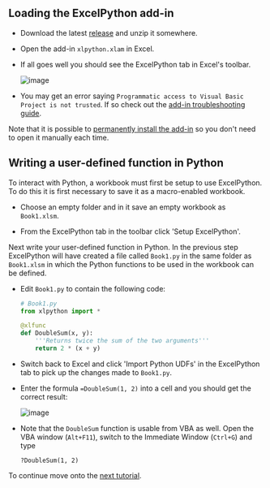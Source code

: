 ## Loading the ExcelPython add-in

* Download the latest [release](https://github.com/ericremoreynolds/excelpython/releases) and unzip it somewhere.

* Open the add-in `xlpython.xlam` in Excel.

* If all goes well you should see the ExcelPython tab in Excel's toolbar.

    ![image](https://cloud.githubusercontent.com/assets/5197585/3917034/3623f40a-2385-11e4-9754-5e3b924e38a9.png)
    
* You may get an error saying `Programmatic access to Visual Basic Project is not trusted`. If so check out the [add-in troubleshooting guide](./AddinTrouble.md).

Note that it is possible to [permanently install the add-in](./Addin04.md) so you don't need to open it manually each time.

## Writing a user-defined function in Python

To interact with Python, a workbook must first be setup to use ExcelPython. To do this it is first necessary to save it as a macro-enabled workbook.

* Choose an empty folder and in it save an empty workbook as `Book1.xlsm`.

* From the ExcelPython tab in the toolbar click 'Setup ExcelPython'.

Next write your user-defined function in Python. In the previous step ExcelPython will have created a file called `Book1.py` in the same folder as `Book1.xlsm` in which the Python functions to be used in the workbook can be defined. 

* Edit `Book1.py` to contain the following code:

    ```python
    # Book1.py
    from xlpython import *
    
    @xlfunc
    def DoubleSum(x, y):
    	'''Returns twice the sum of the two arguments'''
    	return 2 * (x + y)
    ```

* Switch back to Excel and click 'Import Python UDFs' in the ExcelPython tab to pick up the changes made to `Book1.py`.

* Enter the formula `=DoubleSum(1, 2)` into a cell and you should get the correct result:

    ![image](https://cloud.githubusercontent.com/assets/5197585/3917596/e5365b3c-238e-11e4-8bce-0d97caceca2e.png)
    
* Note that the `DoubleSum` function is usable from VBA as well. Open the VBA window (`Alt+F11`), switch to the Immediate Window (`Ctrl+G`) and type

    ```
    ?DoubleSum(1, 2)
    ```

To continue move onto the [next tutorial](./Addin02.md).
